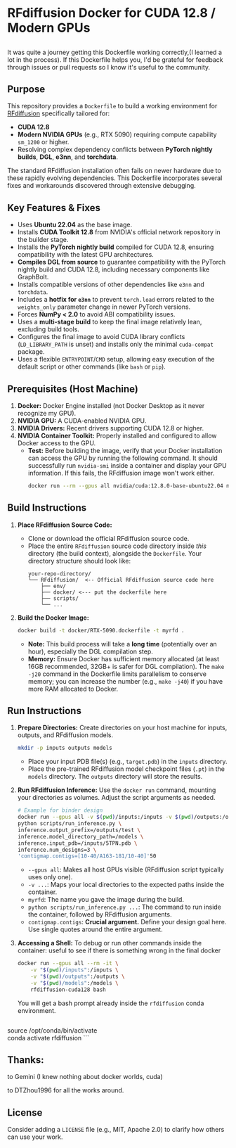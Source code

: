 # RFdiffusion Docker for CUDA 12.8 / Modern GPUs

## 

It was quite a journey getting this Dockerfile working correctly,(I learned a lot in the process).
If this Dockerfile helps you, I'd be grateful for feedback through issues or pull requests so I know it's useful to the community.

## Purpose

This repository provides a `Dockerfile` to build a working environment for [RFdiffusion](https://github.com/RosettaCommons/RFdiffusion) specifically tailored for:

* **CUDA 12.8**
* **Modern NVIDIA GPUs** (e.g., RTX 5090) requiring compute capability `sm_1200` or higher.
* Resolving complex dependency conflicts between **PyTorch nightly builds**, **DGL**, **e3nn**, and **torchdata**.

The standard RFdiffusion installation often fails on newer hardware due to these rapidly evolving dependencies. This Dockerfile incorporates several fixes and workarounds discovered through extensive debugging.

## Key Features & Fixes

* Uses **Ubuntu 22.04** as the base image.
* Installs **CUDA Toolkit 12.8** from NVIDIA's official network repository in the builder stage.
* Installs the **PyTorch nightly build** compiled for CUDA 12.8, ensuring compatibility with the latest GPU architectures.
* **Compiles DGL from source** to guarantee compatibility with the PyTorch nightly build and CUDA 12.8, including necessary components like GraphBolt.
* Installs compatible versions of other dependencies like `e3nn` and `torchdata`.
* Includes a **hotfix for `e3nn`** to prevent `torch.load` errors related to the `weights_only` parameter change in newer PyTorch versions.
* Forces **NumPy < 2.0** to avoid ABI compatibility issues.
* Uses a **multi-stage build** to keep the final image relatively lean, excluding build tools.
* Configures the final image to avoid CUDA library conflicts (`LD_LIBRARY_PATH` is unset) and installs only the minimal `cuda-compat` package.
* Uses a flexible `ENTRYPOINT`/`CMD` setup, allowing easy execution of the default script or other commands (like `bash` or `pip`).

## Prerequisites (Host Machine)

1.  **Docker:** Docker Engine installed (not Docker Desktop as it never recognize my GPU).
2.  **NVIDIA GPU:** A CUDA-enabled NVIDIA GPU.
3.  **NVIDIA Drivers:** Recent drivers supporting CUDA 12.8 or higher.
4.  **NVIDIA Container Toolkit:** Properly installed and configured to allow Docker access to the GPU.
    * **Test:** Before building the image, verify that your Docker installation can access the GPU by running the following command. It should successfully run `nvidia-smi` inside a container and display your GPU information. If this fails, the RFdiffusion image won't work either.
        ```bash
        docker run --rm --gpus all nvidia/cuda:12.8.0-base-ubuntu22.04 nvidia-smi
        ```

## Build Instructions

1.  **Place RFdiffusion Source Code:**
    * Clone or download the official RFdiffusion source code.
    * Place the entire `RFdiffusion` source code directory inside *this* directory (the build context), alongside the `Dockerfile`. Your directory structure should look like:
        ```
        your-repo-directory/
        └── RFdiffusion/  <-- Official RFdiffusion source code here
            ├── env/
            ├── docker/ <--- put the dockerfile here
            ├── scripts/
            └── ...
        ```

2.  **Build the Docker Image:**
    ```bash
    docker build -t docker/RTX-5090.dockerfile -t myrfd .
    ```
    * **Note:** This build process will take a **long time** (potentially over an hour), especially the DGL compilation step.
    * **Memory:** Ensure Docker has sufficient memory allocated (at least 16GB recommended, 32GB+ is safer for DGL compilation). The `make -j20` command in the Dockerfile limits parallelism to conserve memory; you can increase the number (e.g., `make -j40`) if you have more RAM allocated to Docker.

## Run Instructions

1.  **Prepare Directories:** Create directories on your host machine for inputs, outputs, and RFdiffusion models.
    ```bash
    mkdir -p inputs outputs models
    ```
    * Place your input PDB file(s) (e.g., `target.pdb`) in the `inputs` directory.
    * Place the pre-trained RFdiffusion model checkpoint files (`.pt`) in the `models` directory. The `outputs` directory will store the results.

2.  **Run RFdiffusion Inference:**
    Use the `docker run` command, mounting your directories as volumes. Adjust the script arguments as needed.
    ```bash
    # Example for binder design
    docker run --gpus all -v $(pwd)/inputs:/inputs -v $(pwd)/outputs:/outputs -v $(pwd)/models:/models myrfd \
    python scripts/run_inference.py \
    inference.output_prefix=/outputs/test \
    inference.model_directory_path=/models \
    inference.input_pdb=/inputs/5TPN.pdb \
    inference.num_designs=3 \
    'contigmap.contigs=[10-40/A163-181/10-40]'50
    ```
    * `--gpus all`: Makes all host GPUs visible (RFdiffusion script typically uses only one).
    * `-v ...`: Maps your local directories to the expected paths inside the container.
    * `myrfd`: The name you gave the image during the build.
    * `python scripts/run_inference.py ...`: The command to run inside the container, followed by RFdiffusion arguments.
    * `contigmap.contigs`: **Crucial argument.** Define your design goal here. Use single quotes around the entire argument.

3.  **Accessing a Shell:** To debug or run other commands inside the container:
   useful to see if there is something wrong in the final docker

    ```bash
    docker run --gpus all --rm -it \
        -v "$(pwd)/inputs":/inputs \
        -v "$(pwd)/outputs":/outputs \
        -v "$(pwd)/models":/models \
        rfdiffusion-cuda128 bash
    ```
    You will get a bash prompt already inside the `rfdiffusion` conda environment.
    ```bash
   source /opt/conda/bin/activate    
   conda activate rfdiffusion
    ```

## Thanks:
 
  to Gemini (I knew nothing about docker worlds, cuda)
  
  to DTZhou1996 for all the works around.

## License

Consider adding a `LICENSE` file (e.g., MIT, Apache 2.0) to clarify how others can use your work.
